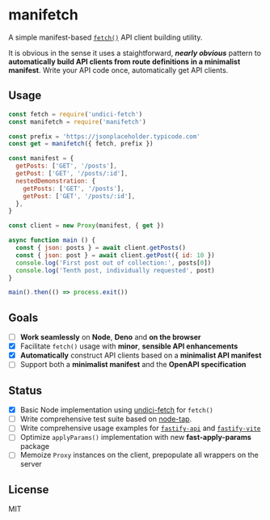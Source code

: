 # manifetch

A simple manifest-based [`fetch()`](https://fetch.spec.whatwg.org/) API client building utility.

It is obvious in the sense it uses a staightforward, _**nearly obvious**_ pattern to **automatically build API clients from route definitions in a minimalist manifest**. Write your API code once, automatically get API clients.

## Usage

```js
const fetch = require('undici-fetch')
const manifetch = require('manifetch')

const prefix = 'https://jsonplaceholder.typicode.com'
const get = manifetch({ fetch, prefix })

const manifest = {
  getPosts: ['GET', '/posts'],
  getPost: ['GET', '/posts/:id'],
  nestedDemonstration: {
    getPosts: ['GET', '/posts'],
    getPost: ['GET', '/posts/:id'],  
  },
}

const client = new Proxy(manifest, { get })

async function main () {
  const { json: posts } = await client.getPosts()
  const { json: post } = await client.getPost({ id: 10 })
  console.log('First post out of collection:', posts[0])
  console.log('Tenth post, individually requested', post)
}

main().then(() => process.exit())
```

## Goals

- [ ] **Work seamlessly** on **Node**, **Deno** and **on the browser**
- [x] Facilitate `fetch()` usage with **minor**, **sensible API enhancements**
- [x] **Automatically** construct API clients based on a **minimalist API manifest**
- [ ] Support both a **minimalist manifest** and the **OpenAPI specification** 

## Status

- [x] Basic Node implementation using [undici-fetch][uf] for `fetch()`
- [ ] Write comprehensive test suite based on [node-tap](https://node-tap.org/).
- [ ] Write comprehensive usage examples for [`fastify-api`][fa] and [`fastify-vite`][fv]
- [ ] Optimize `applyParams()` implementation with new **fast-apply-params** package
- [ ] Memoize `Proxy` instances on the client, prepopulate all wrappers on the server

[fa]: https://github.com/galvez/fastify-api
[fv]: https://github.com/galvez/fastify-vite
[uf]: https://github.com/Ethan-Arrowood/undici-fetch

## License

MIT

